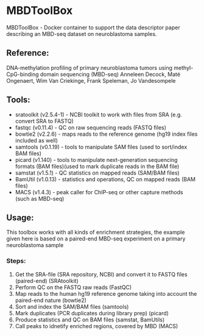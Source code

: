 # MBDToolBox
MBDToolBox - Docker container to support the data descriptor paper describing an MBD-seq dataset on neuroblastoma samples.

## Reference:
DNA-methylation profiling of primary neuroblastoma tumors using methyl-CpG-binding domain sequencing (MBD-seq)
Anneleen Decock, Maté Ongenaert, Wim Van Criekinge, Frank Speleman, Jo Vandesompele

## Tools:
- sratoolkit (v2.5.4-1) - NCBI toolkit to work with files from SRA (e.g. convert SRA to FASTQ)
- fastqc (v0.11.4) - QC on raw sequencing reads (FASTQ files)
- bowtie2 (v2.2.6) - maps reads to the reference genome (hg19 index files included as well)
- samtools (v0.1.19) - tools to manipulate SAM files (used to sort/index BAM files)
- picard (v1.140) - tools to manipulate next-generation sequencing formats (BAM files)(used to mark duplicate reads in the BAM file)
- samstat (v1.5.1) - QC statistics on mapped reads (SAM/BAM files)
- BamUtil (v1.0.13) - statistics and operations, QC on mapped reads (BAM files)
- MACS (v1.4.3) - peak caller for ChIP-seq or other capture methods (such as MBD-seq)

## Usage:

This toolbox works with all kinds of enrichment strategies, the example given here is based on a paired-end MBD-seq experiment on a primary neuroblastoma sample

### Steps:
1. Get the SRA-file (SRA repository, NCBI) and convert it to FASTQ files (paired-end) (SRAtoolkit)</BR>
2. Perform QC on the FASTQ raw reads (FastQC)</BR>
3. Map reads to the human hg19 reference genome taking into account the paired-end nature (bowtie2)</BR>
4. Sort and index the SAM/BAM files (samtools)</BR>
5. Mark duplicates (PCR duplicates during library prep) (picard)</BR>
6. Produce statistics and QC on BAM files (samstat, BamUtils)</BR>
7. Call peaks to idnetify enriched regions, covered by MBD (MACS)</BR>




